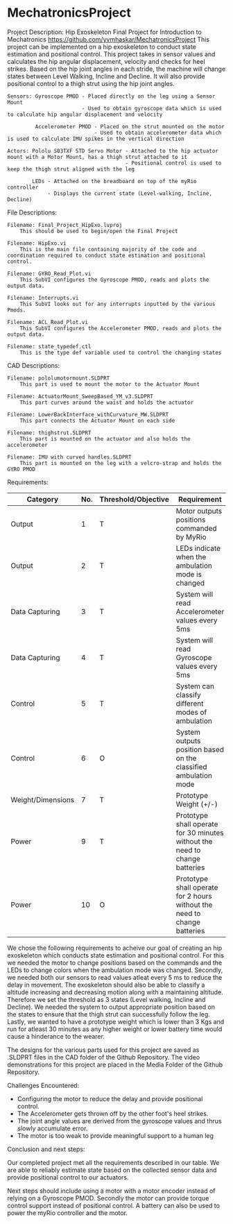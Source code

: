 # MechatronicsProject
Project Description: Hip Exoskeleton Final Project for Introduction to Mechatronics
https://github.com/yvmhaskar/MechatronicsProject
This project can be implemented on a hip exoskeleton to conduct state estimation and positional control.
This project takes in sensor values and calculates the hip angular displacement, velocity and checks for heel strikes.
Based on the hip joint angles in each stride, the machine will change states between Level Walking, Incline and Decline.
It will also provide positional control to a thigh strut using the hip joint angles.

    Sensors: Gyroscope PMOD - Placed directly on the leg using a Sensor Mount
                            - Used to obtain gyroscope data which is used to calculate hip angular displacement and velocity
                            
             Accelerometer PMOD - Placed on the strut mounted on the motor
                                - Used to obtain accelerometer data which is used to calculate IMU spikes in the vertical direction
                                
    Actors: Pololu S03TXF STD Servo Motor - Attached to the hip actuator mount with a Motor Mount, has a thigh strut attached to it
                                          - Positional control is used to keep the thigh strut aligned with the leg
                                          
            LEDs - Attached on the breadboard on top of the myRio controller
                 - Displays the current state (Level-walking, Incline, Decline)

File Descriptions:

    Filename: Final_Project_HipExo.lvproj
        This should be used to begin/open the Final Project

    Filename: HipExo.vi
        This is the main file containing majority of the code and coordination required to conduct state estimation and positional control.

    Filename: GYRO_Read_Plot.vi
        This SubVI configures the Gyroscope PMOD, reads and plots the output data.

    Filename: Interrupts.vi
        This SubVI looks out for any interrupts inputted by the various Pmods.

    Filename: ACL_Read_Plot.vi
        This SubVI configures the Accelerometer PMOD, reads and plots the output data.

    Filename: state_typedef.ctl
        This is the type def variable used to control the changing states

CAD Descriptions:

    Filename: pololumotormount.SLDPRT
        This part is used to mount the motor to the Actuator Mount

    Filename: ActuatorMount_SweepBased_YM_v3.SLDPRT
        This part curves around the waist and holds the actuator

    Filename: LowerBackInterface_withCurvature_MW.SLDPRT
        This part connects the Actuator Mount on each side
        
    Filename: thighstrut.SLDPRT
        This part is mounted on the actuator and also holds the accelerometer

    Filename: IMU with curved handles.SLDPRT
        This part is mounted on the leg with a velcro-strap and holds the GYRO PMOD

Requirements:

| Category | No. | Threshold/Objective | Requirement | Value | Unit |
| --- | --- | --- | --- | --- | --- |
| Output | 1 | T | Motor outputs positions commanded by MyRio | T/F | |
| Output | 2 | T | LEDs indicate when the ambulation mode is changed | T/F | |
| Data Capturing | 3 | T | System will read Accelerometer values every 5ms | 5 | ms |
| Data Capturing | 4 | T | System will read Gyroscope values every 5ms | 5 | ms |
| Control | 5 | T | System can classify different modes of ambulation | 3 | modes |
| Control | 6 | O | System outputs position based on the classified ambulation mode | T/F | |
| Weight/Dimensions | 7 | T | Prototype Weight (+/-) | 3 | Kgs |
| Power | 9 | T | Prototype shall operate for 30 minutes without the need to change batteries | 30 | minutes |
| Power | 10 | O | Prototype shall operate for 2 hours without the need to change batteries | 2 | hours |

We chose the following requirements to acheive our goal of creating an hip exoskeleton which conducts
state estimation and positional control. For this we needed the motor to change positions based on the commands
and the LEDs to change colors when the ambulation mode was changed. Secondly, we needed both our sensors to
read values atleat every 5 ms to reduce the delay in movement. The exoskeleton should also be able to classify
a altitude increasing and decreasing motion along with a maintaining altitude. Therefore we set the threshold as
3 states (Level walking, Incline and Decline). We needed the system to output appropriate position based on the states
to ensure that the thigh strut can successfully follow the leg. Lastly, we wanted to have a prototype weight which is 
lower than 3 Kgs and run for atleast 30 minutes as any higher weight or lower battery time would cause a hinderance to
the wearer.

The designs for the various parts used for this project are saved as .SLDPRT files in the CAD folder of the Github Repository.
The video demonstrations for this project are placed in the Media Folder of the Github Repository.

Challenges Encountered:

- Configuring the motor to reduce the delay and provide positional control.
- The Accelerometer gets thrown off by the other foot's heel strikes.
- The joint angle values are derived from the gyroscope values and thrus slowly accumulate error.
- The motor is too weak to provide meaningful support to a human leg

Conclusion and next steps:

Our completed project met all the requirements described in our table. We are able to reliably estimate state based
on the collected sensor data and provide positional control to our actuators.

Next steps should include using a motor with a motor encoder instead of relying on a Gyroscope PMOD. Secondly
the motor can provide torque control support instead of positional control. A battery can also be used to power
the myRio controller and the motor.



